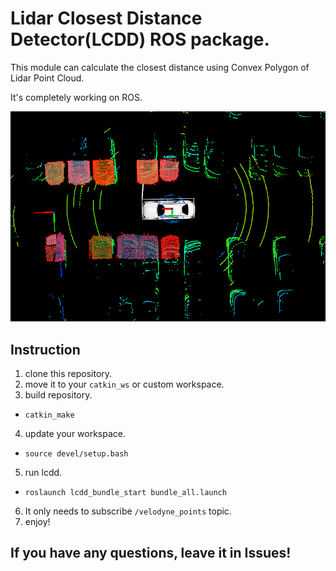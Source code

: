 # Lidar Closest Distance Detector(LCDD) ROS package.

This module can calculate the closest distance using Convex Polygon of Lidar Point Cloud. 

It's completely working on ROS.

<img src="./pictures/pic.png" alt="drawing" width="600"/>

## Instruction 

1. clone this repository.
2. move it to your `catkin_ws` or custom workspace.
3. build repository.
 - `catkin_make`
4. update your workspace.
 - `source devel/setup.bash`
5. run lcdd.
 - `roslaunch lcdd_bundle_start bundle_all.launch`
6. It only needs to subscribe `/velodyne_points` topic.
7. enjoy!


## If you have any questions, leave it in Issues!
